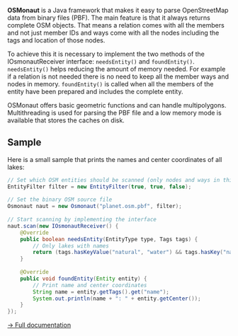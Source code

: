 **OSMonaut** is a Java framework that makes it easy to parse OpenStreetMap data from binary files (PBF). The main feature is that it always returns complete OSM objects. That means a relation comes with all the members and not just member IDs and ways come with all the nodes including the tags and location of those nodes.

To achieve this it is necessary to implement the two methods of the IOsmonautReceiver interface: `needsEntity()` and `foundEntity()`. `needsEntity()` helps reducing the amount of memory needed. For example if a relation is not needed there is no need to keep all the member ways and nodes in memory. `foundEntity()` is called when all the members of the entity have been prepared and includes the complete entity.

OSMonaut offers basic geometric functions and can handle multipolygons. Multithreading is used for parsing the PBF file and a low memory mode is available that stores the caches on disk.

## Sample ##

Here is a small sample that prints the names and center coordinates of all lakes:

```java
// Set which OSM entities should be scanned (only nodes and ways in this case)
EntityFilter filter = new EntityFilter(true, true, false);
	
// Set the binary OSM source file
Osmonaut naut = new Osmonaut("planet.osm.pbf", filter);
	
// Start scanning by implementing the interface
naut.scan(new IOsmonautReceiver() {
	@Override
	public boolean needsEntity(EntityType type, Tags tags) {
		// Only lakes with names
		return (tags.hasKeyValue("natural", "water") && tags.hasKey("name"));
	}
	
	@Override
	public void foundEntity(Entity entity) {
		// Print name and center coordinates
		String name = entity.getTags().get("name");
		System.out.println(name + ": " + entity.getCenter());
	}
});
```

[→ Full documentation](http://docs.morbz.de/osmonaut/)